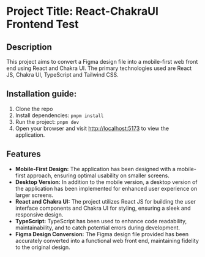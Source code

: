 # Project Title: React-ChakraUI Frontend Test

## Description

This project aims to convert a Figma design file into a mobile-first web front end using React and Chakra UI. The primary technologies used are React JS, Chakra UI, TypeScript and Tailwind CSS.

## Installation guide:

1. Clone the repo
2. Install dependencies:
   `pnpm install`
3. Run the project:
   `pnpm dev`
4. Open your browser and visit [http://localhost:5173](http://localhost:5173/) to view the application.

## Features

-   **Mobile-First Design:** The application has been designed with a mobile-first approach, ensuring optimal usability on smaller screens.
-   **Desktop Version:** In addition to the mobile version, a desktop version of the application has been implemented for enhanced user experience on larger screens.
-   **React and Chakra UI:** The project utilizes React JS for building the user interface components and Chakra UI for styling, ensuring a sleek and responsive design.
-   **TypeScript:** TypeScript has been used to enhance code readability, maintainability, and to catch potential errors during development.
-   **Figma Design Conversion:** The Figma design file provided has been accurately converted into a functional web front end, maintaining fidelity to the original design.
